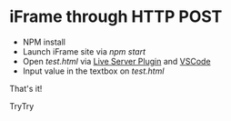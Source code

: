 # iFrame through HTTP POST #

- NPM install
- Launch iFrame site via *npm start*
- Open *test.html* via [Live Server Plugin](https://marketplace.visualstudio.com/items?itemName=ritwickdey.LiveServer) and [VSCode](https://code.visualstudio.com/)
- Input value in the textbox on *test.html*

That's it!

TryTry 